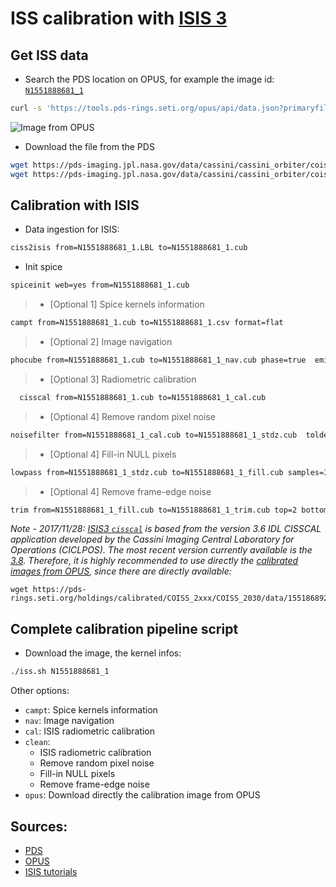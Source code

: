 ISS calibration with [ISIS 3](https://isis.astrogeology.usgs.gov)
================================

Get ISS data
-------------
- Search the PDS location on OPUS, for example the image id: [`N1551888681_1`](https://tools.pds-rings.seti.org/opus#/primaryfilespec=N1551888681_1&view=detail&detail=S_IMG_CO_ISS_1551888681_N)

```bash
curl -s 'https://tools.pds-rings.seti.org/opus/api/data.json?primaryfilespec=1551888681&cols=ringobsid,planet,target,phase1,time1,primaryfilespec' |  sed -e 's/"/\n/g' | grep '.IMG' |  sed -e 's/COISS/coiss/g' | tail -1
```

![Image from OPUS](https://pds-rings.seti.org/holdings/previews/COISS_2xxx/COISS_2030/data/1551868920_1552128641/N1551888681_1_med.jpg)

- Download the file from the PDS

```bash
wget https://pds-imaging.jpl.nasa.gov/data/cassini/cassini_orbiter/coiss_2030/data/1551868920_1552128641/N1551888681_1.IMG
wget https://pds-imaging.jpl.nasa.gov/data/cassini/cassini_orbiter/coiss_2030/data/1551868920_1552128641/N1551888681_1.LBL
```


Calibration with ISIS
----------------------
- Data ingestion for ISIS:
```bash
ciss2isis from=N1551888681_1.LBL to=N1551888681_1.cub
```

- Init spice
```bash
spiceinit web=yes from=N1551888681_1.cub
```

> - [Optional 1] Spice kernels information
```bash
campt from=N1551888681_1.cub to=N1551888681_1.csv format=flat
```

> - [Optional 2] Image navigation
```bash
phocube from=N1551888681_1.cub to=N1551888681_1_nav.cub phase=true  emission=true incidence=true latitude=true longitude=true pixelresolution=true
```

> - [Optional 3] Radiometric calibration
```bash
  cisscal from=N1551888681_1.cub to=N1551888681_1_cal.cub
```

> - [Optional 4] Remove random pixel noise
```bash
noisefilter from=N1551888681_1_cal.cub to=N1551888681_1_stdz.cub  toldef=stddev tolmin=2.5 tolmax=2.5 replace=null samples=5 lines=5
```

> - [Optional 4] Fill-in NULL pixels
```bash
lowpass from=N1551888681_1_stdz.cub to=N1551888681_1_fill.cub samples=3 lines=3 filter=outside null=yes hrs=no his=no lrs=no replacement=center
```

> - [Optional 4] Remove frame-edge noise
```bash
trim from=N1551888681_1_fill.cub to=N1551888681_1_trim.cub top=2 bottom=2 left=2 right=2
```

_Note - 2017/11/28: [ISIS3 `cisscal`](https://isis.astrogeology.usgs.gov/Application/presentation/Tabbed/cisscal/cisscal.html) is based from the version 3.6 IDL CISSCAL application developed by the Cassini Imaging Central Laboratory for Operations (CICLPOS). The most recent version currently available is the [3.8](https://pds-imaging.jpl.nasa.gov/documentation/iss_data_user_guide_160929.pdf). Therefore, it is highly recommended to use directly the [calibrated images from OPUS](https://pds-rings.seti.org/cassini/iss/calibration.html), since there are directly available:_
```
wget https://pds-rings.seti.org/holdings/calibrated/COISS_2xxx/COISS_2030/data/1551868920_1552128641/N1551888681_1_CALIB.IMG
```

Complete calibration pipeline script
-------------------------------------
- Download the image, the kernel infos:
```bash
./iss.sh N1551888681_1
```

Other options:
- `campt`: Spice kernels information
- `nav`: Image navigation
- `cal`: ISIS radiometric calibration
- `clean`:
  - ISIS radiometric calibration
  - Remove random pixel noise
  - Fill-in NULL pixels
  - Remove frame-edge noise
- `opus`: Download directly the calibration image from OPUS

Sources:
--------
- [PDS](https://pds-imaging.jpl.nasa.gov/data/cassini/cassini_orbiter/)
- [OPUS](https://tools.pds-rings.seti.org/opus)
- [ISIS tutorials](https://isis.astrogeology.usgs.gov/fixit/projects/isis/wiki/Working_with_Cassini_ISS_Data)

